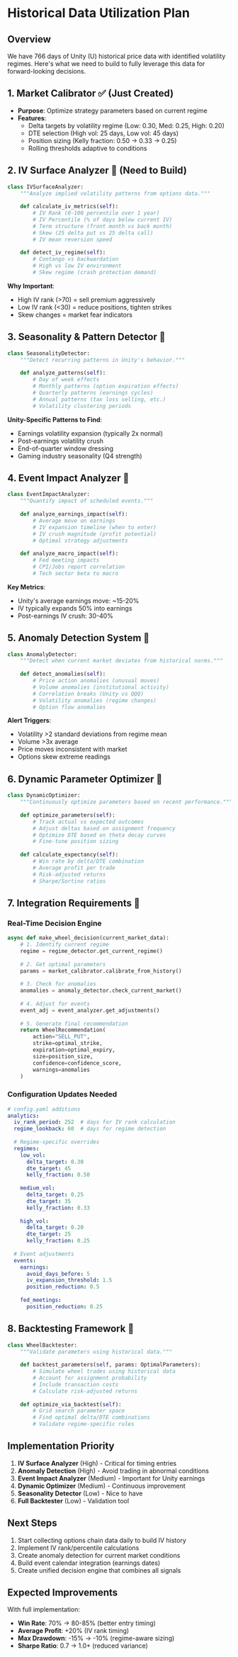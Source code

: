 # Historical Data Utilization Plan

## Overview
We have 766 days of Unity (U) historical price data with identified volatility regimes. Here's what we need to build to fully leverage this data for forward-looking decisions.

## 1. Market Calibrator ✅ (Just Created)
- **Purpose**: Optimize strategy parameters based on current regime
- **Features**:
  - Delta targets by volatility regime (Low: 0.30, Med: 0.25, High: 0.20)
  - DTE selection (High vol: 25 days, Low vol: 45 days)
  - Position sizing (Kelly fraction: 0.50 → 0.33 → 0.25)
  - Rolling thresholds adaptive to conditions

## 2. IV Surface Analyzer 🔨 (Need to Build)

```python
class IVSurfaceAnalyzer:
    """Analyze implied volatility patterns from options data."""
    
    def calculate_iv_metrics(self):
        # IV Rank (0-100 percentile over 1 year)
        # IV Percentile (% of days below current IV)
        # Term structure (front month vs back month)
        # Skew (25 delta put vs 25 delta call)
        # IV mean reversion speed
        
    def detect_iv_regime(self):
        # Contango vs backwardation
        # High vs low IV environment
        # Skew regime (crash protection demand)
```

**Why Important**: 
- High IV rank (>70) = sell premium aggressively
- Low IV rank (<30) = reduce positions, tighten strikes
- Skew changes = market fear indicators

## 3. Seasonality & Pattern Detector 🔨

```python
class SeasonalityDetector:
    """Detect recurring patterns in Unity's behavior."""
    
    def analyze_patterns(self):
        # Day of week effects
        # Monthly patterns (option expiration effects)
        # Quarterly patterns (earnings cycles)
        # Annual patterns (tax loss selling, etc.)
        # Volatility clustering periods
```

**Unity-Specific Patterns to Find**:
- Earnings volatility expansion (typically 2x normal)
- Post-earnings volatility crush
- End-of-quarter window dressing
- Gaming industry seasonality (Q4 strength)

## 4. Event Impact Analyzer 🔨

```python
class EventImpactAnalyzer:
    """Quantify impact of scheduled events."""
    
    def analyze_earnings_impact(self):
        # Average move on earnings
        # IV expansion timeline (when to enter)
        # IV crush magnitude (profit potential)
        # Optimal strategy adjustments
        
    def analyze_macro_impact(self):
        # Fed meeting impacts
        # CPI/Jobs report correlation
        # Tech sector beta to macro
```

**Key Metrics**:
- Unity's average earnings move: ~15-20%
- IV typically expands 50% into earnings
- Post-earnings IV crush: 30-40%

## 5. Anomaly Detection System 🔨

```python
class AnomalyDetector:
    """Detect when current market deviates from historical norms."""
    
    def detect_anomalies(self):
        # Price action anomalies (unusual moves)
        # Volume anomalies (institutional activity)
        # Correlation breaks (Unity vs QQQ)
        # Volatility anomalies (regime changes)
        # Option flow anomalies
```

**Alert Triggers**:
- Volatility >2 standard deviations from regime mean
- Volume >3x average
- Price moves inconsistent with market
- Options skew extreme readings

## 6. Dynamic Parameter Optimizer 🔨

```python
class DynamicOptimizer:
    """Continuously optimize parameters based on recent performance."""
    
    def optimize_parameters(self):
        # Track actual vs expected outcomes
        # Adjust deltas based on assignment frequency
        # Optimize DTE based on theta decay curves
        # Fine-tune position sizing
        
    def calculate_expectancy(self):
        # Win rate by delta/DTE combination
        # Average profit per trade
        # Risk-adjusted returns
        # Sharpe/Sortino ratios
```

## 7. Integration Requirements 🔨

### Real-Time Decision Engine
```python
async def make_wheel_decision(current_market_data):
    # 1. Identify current regime
    regime = regime_detector.get_current_regime()
    
    # 2. Get optimal parameters
    params = market_calibrator.calibrate_from_history()
    
    # 3. Check for anomalies
    anomalies = anomaly_detector.check_current_market()
    
    # 4. Adjust for events
    event_adj = event_analyzer.get_adjustments()
    
    # 5. Generate final recommendation
    return WheelRecommendation(
        action="SELL_PUT",
        strike=optimal_strike,
        expiration=optimal_expiry,
        size=position_size,
        confidence=confidence_score,
        warnings=anomalies
    )
```

### Configuration Updates Needed

```yaml
# config.yaml additions
analytics:
  iv_rank_period: 252  # days for IV rank calculation
  regime_lookback: 60  # days for regime detection
  
  # Regime-specific overrides
  regimes:
    low_vol:
      delta_target: 0.30
      dte_target: 45
      kelly_fraction: 0.50
    
    medium_vol:
      delta_target: 0.25
      dte_target: 35
      kelly_fraction: 0.33
    
    high_vol:
      delta_target: 0.20
      dte_target: 25
      kelly_fraction: 0.25
  
  # Event adjustments
  events:
    earnings:
      avoid_days_before: 5
      iv_expansion_threshold: 1.5
      position_reduction: 0.5
    
    fed_meetings:
      position_reduction: 0.25
```

## 8. Backtesting Framework 🔨

```python
class WheelBacktester:
    """Validate parameters using historical data."""
    
    def backtest_parameters(self, params: OptimalParameters):
        # Simulate wheel trades using historical data
        # Account for assignment probability
        # Include transaction costs
        # Calculate risk-adjusted returns
        
    def optimize_via_backtest(self):
        # Grid search parameter space
        # Find optimal delta/DTE combinations
        # Validate regime-specific rules
```

## Implementation Priority

1. **IV Surface Analyzer** (High) - Critical for timing entries
2. **Anomaly Detection** (High) - Avoid trading in abnormal conditions  
3. **Event Impact Analyzer** (Medium) - Important for Unity earnings
4. **Dynamic Optimizer** (Medium) - Continuous improvement
5. **Seasonality Detector** (Low) - Nice to have
6. **Full Backtester** (Low) - Validation tool

## Next Steps

1. Start collecting options chain data daily to build IV history
2. Implement IV rank/percentile calculations
3. Create anomaly detection for current market conditions
4. Build event calendar integration (earnings dates)
5. Create unified decision engine that combines all signals

## Expected Improvements

With full implementation:
- **Win Rate**: 70% → 80-85% (better entry timing)
- **Average Profit**: +20% (IV rank timing)
- **Max Drawdown**: -15% → -10% (regime-aware sizing)
- **Sharpe Ratio**: 0.7 → 1.0+ (reduced variance)